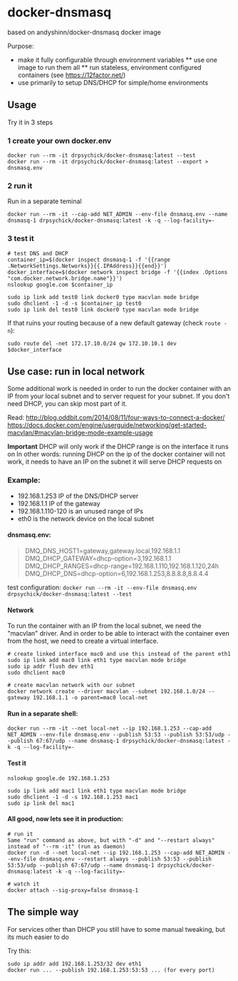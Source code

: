 # docker-dnsmasq

based on andyshinn/docker-dnsmasq docker image

Purpose:
* make it fully configurable through environment variables
** use one image to run them all
** run stateless, environment configured containers (see https://12factor.net/)
* use primarily to setup DNS/DHCP for simple/home environments

## Usage

Try it in 3 steps

### 1 create your own docker.env
```
docker run --rm -it drpsychick/docker-dnsmasq:latest --test
docker run --rm -it drpsychick/docker-dnsmasq:latest --export > dnsmasq.env
```

### 2 run it
Run in a separate teminal
```
docker run --rm -it --cap-add NET_ADMIN --env-file dnsmasq.env --name dnsmasq-1 drpsychick/docker-dnsmasq:latest -k -q --log-facility=-
```

### 3 test it
```
# test DNS and DHCP
container_ip=$(docker inspect dnsmasq-1 -f '{{range .NetworkSettings.Networks}}{{.IPAddress}}{{end}}')
docker_interface=$(docker network inspect bridge -f '{{index .Options "com.docker.network.bridge.name"}}')
nslookup google.com $container_ip

sudo ip link add test0 link docker0 type macvlan mode bridge
sudo dhclient -1 -d -s $container_ip test0
sudo ip link del test0 link docker0 type macvlan mode bridge
```


If that ruins your routing because of a new default gateway (check `route -n`):
```
sudo route del -net 172.17.10.0/24 gw 172.10.10.1 dev $docker_interface
```

## Use case: run in local network
Some additional work is needed in order to run the docker container with an IP from your local subnet and to server request for your subnet.
If you don't need DHCP, you can skip most part of it. 

Read:
http://blog.oddbit.com/2014/08/11/four-ways-to-connect-a-docker/
https://docs.docker.com/engine/userguide/networking/get-started-macvlan/#macvlan-bridge-mode-example-usage

**Important**
DHCP will only work if the DHCP range is on the interface it runs on
In other words: running DHCP on the ip of the docker container will not work, it needs to have an IP on the subnet it will serve DHCP requests on

### Example: 
* 192.168.1.253 IP of the DNS/DHCP server
* 192.168.1.1   IP of the gateway
* 192.168.1.110-120 is an unused range of IPs
* eth0 is the network device on the local subnet

#### dnsmasq.env:

> DMQ_DNS_HOST1=gateway,gateway.local,192.168.1.1
> DMQ_DHCP_GATEWAY=dhcp-option=3,192.168.1.1
> DMQ_DHCP_RANGES=dhcp-range=192.168.1.110,192.168.1.120,24h
> DMQ_DHCP_DNS=dhcp-option=6,192.168.1.253,8.8.8.8,8.8.4.4

test configuration:
`docker run --rm -it --env-file dnsmasq.env drpsychick/docker-dnsmasq:latest --test`

#### Network
To run the container with an IP from the local subnet, we need the "macvlan" driver. 
And in order to be able to interact with the container even from the host, we need to create a virtual interface.

```
# create linked interface mac0 and use this instead of the parent eth1
sudo ip link add mac0 link eth1 type macvlan mode bridge
sudo ip addr flush dev eth1
sudo dhclient mac0

# create macvlan network with our subnet
docker network create --driver macvlan --subnet 192.168.1.0/24 --gateway 192.168.1.1 -o parent=mac0 local-net
```

#### Run in a separate shell:
```
docker run --rm -it --net local-net --ip 192.168.1.253 --cap-add NET_ADMIN --env-file dnsmasq.env --publish 53:53 --publish 53:53/udp --publish 67:67/udp --name dnsmasq-1 drpsychick/docker-dnsmasq:latest -k -q --log-facility=-
```

#### Test it
```
nslookup google.de 192.168.1.253

sudo ip link add mac1 link eth1 type macvlan mode bridge
sudo dhclient -1 -d -s 192.168.1.253 mac1
sudo ip link del mac1
```

#### All good, now lets see it in production:
```
# run it
Same "run" command as above, but with "-d" and "--restart always" instead of "--rm -it" (run as daemon)
docker run -d --net local-net --ip 192.168.1.253 --cap-add NET_ADMIN --env-file dnsmasq.env --restart always --publish 53:53 --publish 53:53/udp --publish 67:67/udp --name dnsmasq-1 drpsychick/docker-dnsmasq:latest -k -q --log-facility=-

# watch it
docker attach --sig-proxy=false dnsmasq-1
```

## The simple way
For services other than DHCP you still have to some manual tweaking, but its much easier to do

Try this:
```
sudo ip addr add 192.168.1.253/32 dev eth1
docker run ... --publish 192.168.1.253:53:53 ... (for every port)
```

